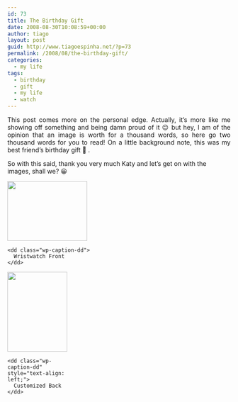 ```yaml
---
id: 73
title: The Birthday Gift
date: 2008-08-30T10:08:59+00:00
author: tiago
layout: post
guid: http://www.tiagoespinha.net/?p=73
permalink: /2008/08/the-birthday-gift/
categories:
  - my life
tags:
  - birthday
  - gift
  - my life
  - watch
---
```

<p style="text-align: justify;">
  This post comes more on the personal edge. Actually, it&#8217;s more like me showing off something and being damn proud of it 😉 but hey, I am of the opinion that an image is worth for a thousand words, so here go two thousand words for you to read! On a little background note, this was my best friend&#8217;s birthday gift 🙂 .
</p>

<p style="text-align: left;">
  So with this said, thank you very much Katy and let&#8217;s get on with the images, shall we? 😀
</p>

<div class="mceTemp" style="text-align: left;">
  <dl id="attachment_75" class="wp-caption alignnone" style="width: 190px;">
    <dt class="wp-caption-dt">
      <a href="http://www.tiagoespinha.net/wp-content/uploads/2008/08/dsc00793.jpg" rel="lightbox[73]" title="Watch1"><img class="size-medium wp-image-75" title="Watch1" src="http://www.tiagoespinha.net/wp-content/uploads/2008/08/dsc00793-300x225.jpg" alt="" width="180" height="135" /></a>
    </dt>
    
    <dd class="wp-caption-dd">
      Wristwatch Front
    </dd>
  </dl>
</div>

<div class="mceTemp" style="text-align: left;">
  <dl id="attachment_76" class="wp-caption alignnone" style="width: 145px;">
    <dt class="wp-caption-dt">
      <a href="http://www.tiagoespinha.net/wp-content/uploads/2008/08/dsc00791.jpg" rel="lightbox[73]" title="Watch2"><img class="size-medium wp-image-76" title="Watch2" src="http://www.tiagoespinha.net/wp-content/uploads/2008/08/dsc00791-225x300.jpg" alt="" width="135" height="180" /></a>
    </dt>
    
    <dd class="wp-caption-dd" style="text-align: left;">
      Customized Back
    </dd>
  </dl>
</div>
